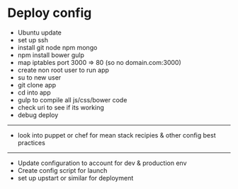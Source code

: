 # Deploy config  
* Ubuntu  update  
* set up ssh  
* install git node npm mongo  
* npm install bower gulp  
* map iptables port 3000 => 80 (so no domain.com:3000)  
* create non root user to run app  
* su to new user  
* git clone app  
* cd into app  
* gulp to compile all js/css/bower code  
* check uri to see if its working  
* debug  deploy  

---  

* look into puppet or chef for mean stack recipies & other config best practices  

---  

* Update configuration to account for dev & production env  
* Create config script for launch  
* set up upstart or similar for deployment  

